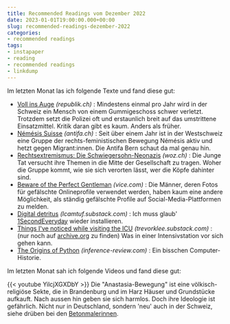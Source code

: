 ```yaml
---
title: Recommended Readings vom Dezember 2022
date: 2023-01-01T19:00:00.000+00:00
slug: recommended-readings-dezember-2022
categories:
- recommended readings
tags:
- instapaper
- reading
- recommended readings
- linkdump
---
```

Im letzten Monat las ich folgende Texte und fand diese gut:

- [Voll ins Auge](https://www.republik.ch/2022/12/01/voll-ins-auge) *(republik.ch)* : Mindestens einmal pro Jahr wird in der Schweiz ein Mensch von einem Gummigeschoss schwer verletzt. Trotzdem setzt die Polizei oft und erstaunlich breit auf das umstrittene Einsatzmittel. Kritik daran gibt es kaum. Anders als früher.
- [Némésis Suisse](https://www.antifa.ch/nemesis-suisse/) *(antifa.ch)* : Seit über einem Jahr ist in der Westschweiz eine Gruppe der rechts-feministischen Bewegung Némésis aktiv und hetzt gegen Migrant:innen. Die Antifa Bern schaut da mal genau hin.
- [Rechtsextremismus: Die Schwiegersohn-Neonazis](https://www.woz.ch/!JJPNM2QWZACD) *(woz.ch)* : Die Junge Tat versucht ihre Themen in die Mitte der Gesellschaft zu tragen. Woher die Gruppe kommt, wie sie sich verorten lässt, wer die Köpfe dahinter sind.
- [Beware of the Perfect Gentleman](https://www.vice.com/en/article/n7zmvd/beware-of-the-perfect-gentleman) *(vice.com)* : Die Männer, deren Fotos für gefälschte Onlineprofile verwendet werden, haben kaum eine andere Möglichkeit, als ständig gefälschte Profile auf Social-Media-Plattformen zu melden.
- [Digital detritus](https://lcamtuf.substack.com/p/digital-detritus) *(lcamtuf.substack.com)* : Ich muss glaub' [1SecondEveryday](https://1se.co/) wieder installieren.
- [Things I've noticed while visiting the ICU](https://trevorklee.substack.com/p/things-ive-noticed-while-visiting) *(trevorklee.substack.com)* : (nur noch auf [archive.org](https://web.archive.org/web/20221118210814/https://trevorklee.substack.com/p/things-ive-noticed-while-visiting) zu finden) Was in einer Intensivstation vor sich gehen kann.
- [The Origins of Python](https://inference-review.com/article/the-origins-of-python) *(inference-review.com)* : Ein bisschen Computer-Historie.

Im letzten Monat sah ich folgende Videos und fand diese gut:

{{< youtube YilcjXGXDbY >}}
Die "Anastasia-Bewegung" ist eine völkisch-religiöse Sekte, die in Brandenburg und im Harz Häuser und Grundstücke aufkauft.
Nach aussen hin geben sie sich harmlos.
Doch ihre Ideologie ist gefährlich.
Nicht nur in Deutschland, sondern 'neu' auch in der Schweiz, siehe drüben bei den [Betonmalerinnen](https://betonmalerinnen.noblogs.org/?s=anastasia).
